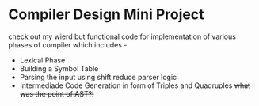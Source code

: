 # Compiler Design Mini Project

check out my wierd but functional code for implementation of various phases of compiler which includes - 
- Lexical Phase
- Building a Symbol Table
- Parsing the input using shift reduce parser logic
- Intermediade Code Generation in form of Triples and Quadruples ~~what was the point of AST?!~~
